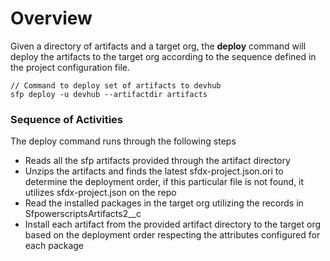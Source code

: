 # Overview

Given a directory of artifacts and a target org, the **deploy** command will deploy the artifacts to the target org according to the sequence defined in the project configuration file.

```
// Command to deploy set of artifacts to devhub
sfp deploy -u devhub --artifactdir artifacts
```

### Sequence of Activities

The deploy command runs through the following steps

* Reads all the sfp artifacts provided through the artifact directory
* Unzips the artifacts and finds the latest sfdx-project.json.ori to determine the deployment order, if this particular file is not found,  it utilizes sfdx-project.json on the repo
* Read the  installed packages in the target org utilizing the records in SfpowerscriptsArtifacts2\_\_c
* Install each artifact  from the provided artifact directory to the target org based on the deployment order  respecting the attributes configured for each package

